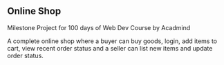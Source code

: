 ## Online Shop

Milestone Project for 100 days of Web Dev Course by Acadmind

A complete online shop where a buyer can buy goods, login, add items to cart, view recent order status and a seller can list new items and update order status. 


